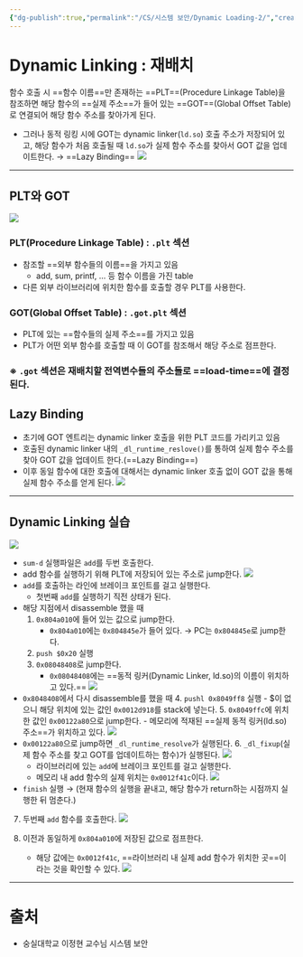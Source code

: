 ```yaml
---
{"dg-publish":true,"permalink":"/CS/시스템 보안/Dynamic Loading-2/","created":"2025-03-25T20:42:40.071+09:00"}
---
```


# Dynamic Linking : 재배치
 함수 호출 시 ==함수 이름==만 존재하는 ==PLT==(Procedure Linkage Table)을 참조하면 해당 함수의 ==실제 주소==가 들어 있는 ==GOT==(Global Offset Table)로 연결되어 해당 함수 주소를 찾아가게 된다.
- 그러나 동적 링킹 시에 GOT는 dynamic linker(`ld.so`) 호출 주소가 저장되어 있고, 해당 함수가 처음 호출될 때 `ld.so`가 실제 함수 주소를 찾아서 GOT 값을 업데이트한다. → ==Lazy Binding==
![](https://i.imgur.com/v6S7WyY.png)
---
## PLT와 GOT
![](https://i.imgur.com/hvHq8mP.png)
### PLT(Procedure Linkage Table) : `.plt` 섹션
- 참조할 ==외부 함수들의 이름==을 가지고 있음
	- add, sum, printf, ... 등 함수 이름을 가진 table
- 다른 외부 라이브러리에 위치한 함수를 호출할 경우 PLT를 사용한다.
### GOT(Global Offset Table) : `.got.plt` 섹션
- PLT에 있는 ==함수들의 실제 주소==를 가지고 있음
- PLT가 어떤 외부 함수를 호출할 때 이 GOT를 참조해서 해당 주소로 점프한다.
### ※ `.got` 섹션은 재배치할 전역변수들의 주소들로 ==load-time==에 결정된다.
## Lazy Binding
- 초기에 GOT 엔트리는 dynamic linker 호출을 위한 PLT 코드를 가리키고 있음
- 호출된 dynamic linker 내의 `_dl_runtime_reslove()`를 통하여 실제 함수 주소를 찾아 GOT 값을 업데이트 한다.(==Lazy Binding==)
- 이후 동일 함수에 대한 호출에 대해서는 dynamic linker 호출 없이 GOT 값을 통해 실제 함수 주소를 얻게 된다.
![](https://i.imgur.com/EktklQu.png)
---
## Dynamic Linking 실습
![](https://i.imgur.com/X9NB3fU.png)
- `sum-d` 실행파일은 `add`를 두번 호출한다.
- add 함수를 실행하기 위해 PLT에 저장되어 있는 주소로 jump한다.
![](https://i.imgur.com/HCdWTvA.png)
- `add`를 호출하는 라인에 브레이크 포인트를 걸고 실행한다.
	- 첫번째 `add`를 실행하기 직전 상태가 된다.
- 해당 지점에서 disassemble 했을 때
	1. `0x804a010`에 들어 있는 값으로 jump한다.
		- `0x804a010`에는 `0x804845e`가 들어 있다. → PC는 `0x804845e`로 jump한다.
	2. `push $0x20` 실행
	3. `0x08048408`로 jump한다.
		- `0x08048408`에는 ==동적 링커(Dynamic Linker, ld.so)의 이름이 위치하고 있다.==
![](https://i.imgur.com/84vo1ml.png)
- `0x8048408`에서 다시 disassemble를 했을 때
	4. `pushl 0x8049ff8` 실행
		- $이 없으니 해당 위치에 있는 값인 `0x0012d918`를 stack에 넣는다.
	5. `0x8049ffc`에 위치한 값인 `0x00122a80`으로 jump한다.
		- 메모리에 적재된 ==실제 동적 링커(ld.so) 주소==가 위치하고 있다.
![](https://i.imgur.com/AcALaae.png)
- `0x00122a80`으로 jump하면 `_dl_runtime_resolve`가 실행된다. 
	6. `_dl_fixup`(실제 함수 주소를 찾고 GOT를 업데이트하는 함수)가 실행된다.
	![](https://i.imgur.com/TR8AZO8.png)
	- 라이브러리에 있는 `add`에 브레이크 포인트를 걸고 실행한다.
	- 메모리 내 add 함수의 실제 위치는 `0x0012f41c`이다.
![](https://i.imgur.com/v92d6Ts.png)
- `finish` 실행 → (현재 함수의 실행을 끝내고, 해당 함수가 return하는 시점까지 실행한 뒤 멈춘다.)
7. 두번째 `add` 함수를 호출한다.
![](https://i.imgur.com/wwyWItZ.png)

8. 이전과 동일하게 `0x804a010`에 저장된 값으로 점프한다.
	- 해당 값에는 `0x0012f41c`, ==라이브러리 내 실제 add 함수가 위치한 곳==이라는 것을 확인할 수 있다.
![](https://i.imgur.com/WrB4E3c.png)

---
# 출처
- 숭실대학교 이정현 교수님 시스템 보안